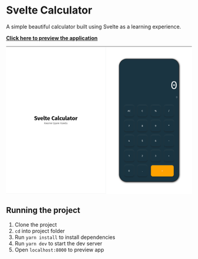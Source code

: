 # Svelte Calculator
A simple beautiful calculator built using Svelte as a learning experience. 

[**Click here to preview the application**]()

![](./preview.png)

## Running the project
1. Clone the project
2. `cd` into project folder
3. Run `yarn install` to install dependencies
4. Run `yarn dev` to start the dev server
5. Open `localhost:8000` to preview app
